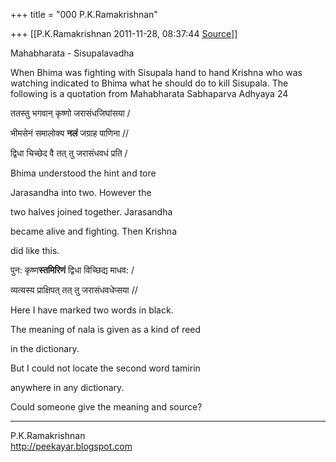 +++
title = "000 P.K.Ramakrishnan"

+++
[[P.K.Ramakrishnan	2011-11-28, 08:37:44 [Source](https://groups.google.com/g/samskrita/c/qazK_bdymtA)]]



  

Mahabharata - Sisupalavadha



When Bhima was fighting with Sisupala hand to hand Krishna who was watching indicated to Bhima what he should do to kill Sisupala. The following is a quotation from Mahabharata Sabhaparva Adhyaya 24



ततस्तु भगवान् कृष्णो जरासंधजिघांसया /

भीमसेनं समालोक्य **नलं** जग्राह पाणिना //

द्विधा चिच्छेद वै तत् तु जरासंधवधं प्रति /



Bhima understood the hint and tore

Jarasandha into two. However the

two halves joined together. Jarasandha

became alive and fighting. Then Krishna

did like this.



पुन: कृष्ण**स्तमिरिणं** द्विधा विच्छिद्य माधव: /

व्यत्यस्य प्राक्षिपत् तत् तु जरासंधवधेप्सया //



Here I have marked two words in black.

The meaning of nala is given as a kind of reed

in the dictionary.



But I could not locate the second word tamirin

anywhere in any dictionary.



Could someone give the meaning and source?

  



-----------------------------------  
P.K.Ramakrishnan  
<http://peekayar.blogspot.com>

